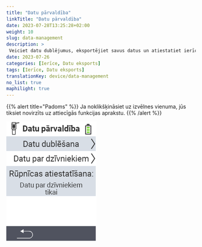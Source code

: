 ```yaml
---
title: "Datu pārvaldība"
linkTitle: "Datu pārvaldība"
date: 2023-07-28T13:25:28+02:00
weight: 10
slug: data-management
description: >
 Veiciet datu dublējumus, eksportējiet savus datus un atiestatiet ierīci
date: 2023-07-26
categories: [Ierīce, Datu eksports]
tags: [Ierīce, Datu eksports]
translationKey: device/data-management
no_list: true
maphilight: true
---
```

{{% alert title="Padoms" %}}
Ja noklikšķināsiet uz izvēlnes vienuma, jūs tiksiet novirzīts uz attiecīgās funkcijas aprakstu.
{{% /alert %}}

<img src="menu.png" alt="VitalControl Datu pārvaldība" title="Datu pārvaldība" usemap="#workmap" class="maphilight" />

<map name="workmap">
  <area shape="rect" coords="2,40,238,80" alt="Datu dublēšana" title="Instrukcijas dublējuma izveidei var atrast šeit&#10;Peles klikšķis: atvērt dokumentāciju" href="/lv/docs/device/data-management/data-backup/">

  <area shape="rect" coords="2,80,238,120" alt="Dzīvnieku dati" title="Instrukcijas dublējuma atjaunošanai var atrast šeit&#10;Peles klikšķis: atvērt dokumentāciju" href="/lv/docs/device/data-management/animal-data/">

  <area shape="rect" coords="2,120,238,200" alt="Rūpnīcas atiestatīšana" title="Visu informāciju un instrukcijas ierīces un dzīvnieku datu atiestatīšanai var atrast šeit&#10;Peles klikšķis: atvērt dokumentāciju" href="/lv/docs/reset/">

  <area shape="rect" coords="2,282,120,319" alt="Atpakaļ" title="Visu informāciju un instrukcijas dzīvnieku datu eksportēšanai var atrast šeit&#10;Peles klikšķis: atvērt dokumentāciju" href="/lv/docs/device/">
</map>
